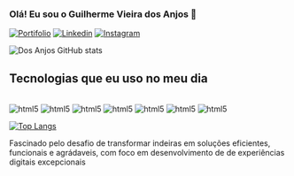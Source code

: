 ### Olá! Eu sou o Guilherme Vieira dos Anjos 👋

[![Portifolio](https://img.shields.io/website-up-down-green-red/http/monip.org.svg)](https://fastidious-crumble-40a47c.netlify.app/)
[![Linkedin](https://img.shields.io/badge/LinkedIn-0077B5?style=for-the-badge&logo=linkedin&logoColor=white)](https://www.linkedin.com/in/guilhermevieiradosanjos/)
[![Instagram](https://img.shields.io/badge/Instagram-E4405F?style=for-the-badge&logo=instagram&logoColor=white)](https://www.instagram.com/gui_anjos15/)




![Dos Anjos GitHub stats](https://github-readme-stats.vercel.app/api?username=GuilhermeVieiraDosAnjos&show_icons=true&theme=onedark)

## Tecnologias que eu uso no meu dia

<div style="display: inline_block"><br />
  <img alt="html5" src="https://img.shields.io/badge/HTML5-E34F26?style=for-the-badge&logo=html5&logoColor=white"/>
  <img alt="html5" src="https://img.shields.io/badge/CSS3-1572B6?style=for-the-badge&logo=css3&logoColor=white"/>
  <img alt="html5" src="https://img.shields.io/badge/JavaScript-F7DF1E?style=for-the-badge&logo=javascript&logoColor=black"/>
  <img alt="html5" src="https://img.shields.io/badge/Node.js-43853D?style=for-the-badge&logo=node.js&logoColor=white"/>
  <img alt="html5" src="https://img.shields.io/badge/TypeScript-007ACC?style=for-the-badge&logo=typescript&logoColor=white"/>
  <img alt="html5" src="https://img.shields.io/badge/Vue.js-35495E?style=for-the-badge&logo=vue.js&logoColor=4FC08D"/>
  <img alt="html5" src="https://img.shields.io/badge/React-20232A?style=for-the-badge&logo=react&logoColor=61DAFB"/>
</div>

[![Top Langs](https://github-readme-stats.vercel.app/api/top-langs/?username=GuilhermeVieiraDosAnjos&layout=donut)](https://github.com/anuraghazra/github-readme-stats)<br>

Fascinado pelo desafio de transformar indeiras em soluções eficientes, funcionais e agrádaveis, com foco em desenvolvimento de de experiências digitais excepcionais
